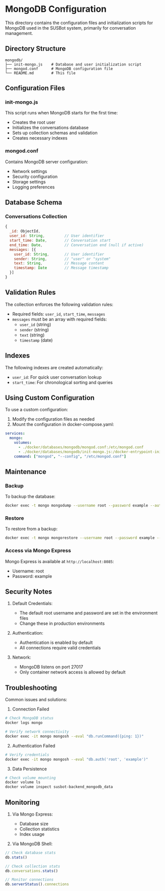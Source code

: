 # MongoDB Configuration

This directory contains the configuration files and initialization scripts for MongoDB used in the SUSBot system, primarily for conversation management.

## Directory Structure

```
mongodb/
├── init-mongo.js    # Database and user initialization script
├── mongod.conf      # MongoDB configuration file
└── README.md        # This file
```

## Configuration Files

### init-mongo.js

This script runs when MongoDB starts for the first time:

- Creates the root user
- Initializes the conversations database
- Sets up collection schemas and validation
- Creates necessary indexes

### mongod.conf

Contains MongoDB server configuration:

- Network settings
- Security configuration
- Storage settings
- Logging preferences

## Database Schema

### Conversations Collection

```javascript
{
  _id: ObjectId,
  user_id: String,         // User identifier
  start_time: Date,        // Conversation start
  end_time: Date,          // Conversation end (null if active)
  messages: [{
    user_id: String,       // User identifier
    sender: String,        // "user" or "system"
    text: String,          // Message content
    timestamp: Date        // Message timestamp
  }]
}
```

## Validation Rules

The collection enforces the following validation rules:

- Required fields: `user_id`, `start_time`, `messages`
- `messages` must be an array with required fields:
  - `user_id` (string)
  - `sender` (string)
  - `text` (string)
  - `timestamp` (date)

## Indexes

The following indexes are created automatically:

- `user_id`: For quick user conversation lookup
- `start_time`: For chronological sorting and queries

## Using Custom Configuration

To use a custom configuration:

1. Modify the configuration files as needed
2. Mount the configuration in docker-compose.yaml:

```yaml
services:
  mongo:
    volumes:
      - ./docker/databases/mongodb/mongod.conf:/etc/mongod.conf
      - ./docker/databases/mongodb/init-mongo.js:/docker-entrypoint-initdb.d/init-mongo.js:ro
    command: ["mongod", "--config", "/etc/mongod.conf"]
```

## Maintenance

### Backup

To backup the database:

```bash
docker exec -t mongo mongodump --username root --password example --authenticationDatabase admin --db my_database --out /dump
```

### Restore

To restore from a backup:

```bash
docker exec -t mongo mongorestore --username root --password example --authenticationDatabase admin /dump
```

### Access via Mongo Express

Mongo Express is available at `http://localhost:8085`:

- Username: root
- Password: example

## Security Notes

1. Default Credentials:
   - The default root username and password are set in the environment files
   - Change these in production environments

2. Authentication:
   - Authentication is enabled by default
   - All connections require valid credentials

3. Network:
   - MongoDB listens on port 27017
   - Only container network access is allowed by default

## Troubleshooting

Common issues and solutions:

1. Connection Failed

```bash
# Check MongoDB status
docker logs mongo

# Verify network connectivity
docker exec -it mongo mongosh --eval "db.runCommand({ping: 1})"
```

2. Authentication Failed

```bash
# Verify credentials
docker exec -it mongo mongosh --eval "db.auth('root', 'example')"
```

3. Data Persistence

```bash
# Check volume mounting
docker volume ls
docker volume inspect susbot-backend_mongodb_data
```

## Monitoring

1. Via Mongo Express:
   - Database size
   - Collection statistics
   - Index usage

2. Via MongoDB Shell:

```javascript
// Check database stats
db.stats()

// Check collection stats
db.conversations.stats()

// Monitor connections
db.serverStatus().connections
```
